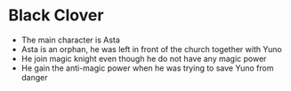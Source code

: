 # Black Clover
- The main character is Asta
- Asta is an orphan, he was left in front of the church together with Yuno
- He join magic knight even though he do not have any magic power
- He gain the anti-magic power when he was trying to save Yuno from danger
